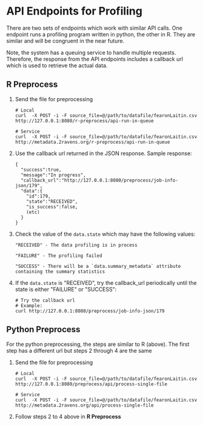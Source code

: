 # API Endpoints for Profiling

There are two sets of endpoints which work with similar API calls. One endpoint runs a profiling program written in python, the other in R.  They are similar and will be congruent in the near future.

Note, the system has a queuing service to handle multiple requests.  Therefore, the response from the API endpoints includes a callback url which is used to retrieve the actual data.

## R Preprocess

1. Send the file for preprocessing
    ```
    # Local
    curl  -X POST -i -F source_file=@/path/to/datafile/fearonLaitin.csv http://127.0.0.1:8080/r-preprocess/api-run-in-queue    

    # Service
    curl  -X POST -i -F source_file=@/path/to/datafile/fearonLaitin.csv http://metadata.2ravens.org/r-preprocess/api-run-in-queue    
    ```
2. Use the callback url returned in the JSON response.  Sample response:
    ```
    {
      "success":true,
      "message":"In progress",
      "callback_url":"http://127.0.0.1:8080/preprocess/job-info-json/179",
      "data":{
        "id":179,
        "state":"RECEIVED",
        "is_success":false,
        (etc)
      }
    }
    ```
3.  Check the value of the `data.state` which may have the following values:
    ```
    "RECEIVED" - The data profiling is in process

    "FAILURE" - The profiling failed

    "SUCCESS" - There will be a `data.summary_metadata` attribute containing the summary statistics
    ```
4. If the `data.state` is "RECEIVED", try the callback_url periodically until the state is either "FAILURE" or "SUCCESS":
    ```
    # Try the callback url
    # Example:
    curl http://127.0.0.1:8080/preprocess/job-info-json/179
    ```

## Python Preprocess

For the python preprocessing, the steps are similar to R (above).  The first step has a different url but steps 2 through 4 are the same

1. Send the file for preprocessing
    ```
    # Local
    curl  -X POST -i -F source_file=@/path/to/datafile/fearonLaitin.csv http://127.0.0.1:8080/preprocess/api/process-single-file

    # Service
    curl  -X POST -i -F source_file=@/path/to/datafile/fearonLaitin.csv http://metadata.2ravens.org/api/process-single-file
    ```
2.  Follow steps 2 to 4 above in **R Preprocess**
